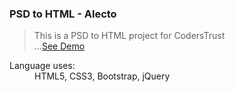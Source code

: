 ### PSD to HTML - Alecto
> This is a PSD to HTML project for CodersTrust <br>
...[See Demo](https://saifur-rahman-hasan.github.io/Alecto/)

<dl>
  <dt>Language uses:</dt>
  <dd>HTML5, CSS3, Bootstrap, jQuery</dd>
</dl>
